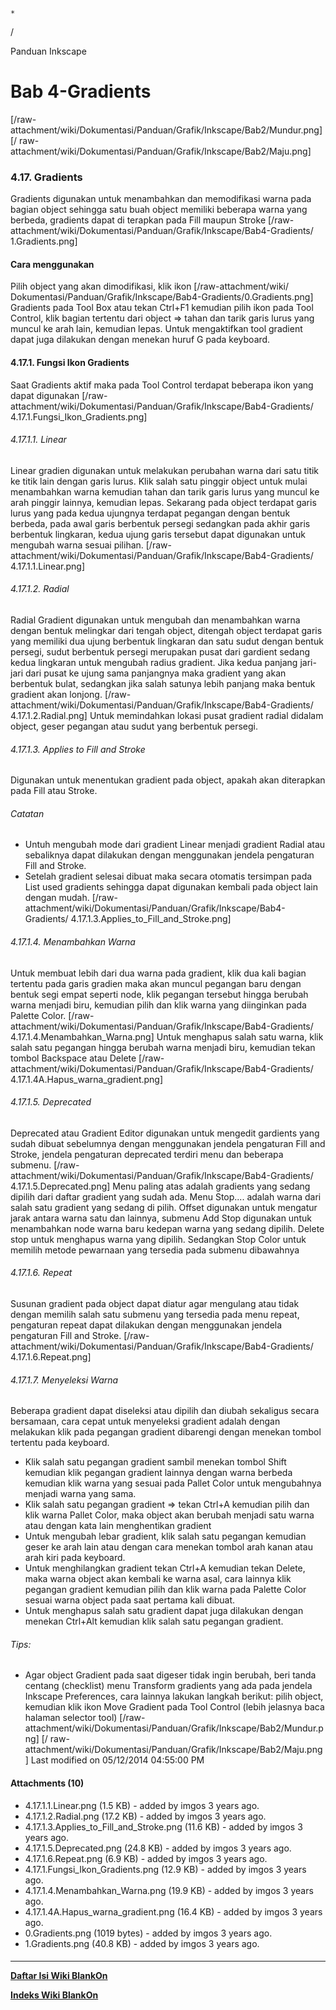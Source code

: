 

    *









  /



Panduan Inkscape
# Bab 4-Gradients
[/raw-attachment/wiki/Dokumentasi/Panduan/Grafik/Inkscape/Bab2/Mundur.png] [/
raw-attachment/wiki/Dokumentasi/Panduan/Grafik/Inkscape/Bab2/Maju.png]
### 4.17. Gradients
Gradients digunakan untuk menambahkan dan memodifikasi warna pada bagian object
sehingga satu buah object memiliki beberapa warna yang berbeda, gradients dapat
di terapkan pada Fill maupun Stroke
[/raw-attachment/wiki/Dokumentasi/Panduan/Grafik/Inkscape/Bab4-Gradients/
1.Gradients.png]
#### Cara menggunakan
Pilih object yang akan dimodifikasi, klik ikon [/raw-attachment/wiki/
Dokumentasi/Panduan/Grafik/Inkscape/Bab4-Gradients/0.Gradients.png] Gradients
pada Tool Box atau tekan Ctrl+F1 kemudian pilih ikon pada Tool Control, klik
bagian tertentu dari object => tahan dan tarik garis lurus yang muncul ke arah
lain, kemudian lepas. Untuk mengaktifkan tool gradient dapat juga dilakukan
dengan menekan huruf G pada keyboard.
#### 4.17.1. Fungsi Ikon Gradients
Saat Gradients aktif maka pada Tool Control terdapat beberapa ikon yang dapat
digunakan
[/raw-attachment/wiki/Dokumentasi/Panduan/Grafik/Inkscape/Bab4-Gradients/
4.17.1.Fungsi_Ikon_Gradients.png]
###### 4.17.1.1. Linear
Linear gradien digunakan untuk melakukan perubahan warna dari satu titik ke
titik lain dengan garis lurus. Klik salah satu pinggir object untuk mulai
menambahkan warna kemudian tahan dan tarik garis lurus yang muncul ke arah
pinggir lainnya, kemudian lepas. Sekarang pada object terdapat garis lurus yang
pada kedua ujungnya terdapat pegangan dengan bentuk berbeda, pada awal garis
berbentuk persegi sedangkan pada akhir garis berbentuk lingkaran, kedua ujung
garis tersebut dapat digunakan untuk mengubah warna sesuai pilihan.
[/raw-attachment/wiki/Dokumentasi/Panduan/Grafik/Inkscape/Bab4-Gradients/
4.17.1.1.Linear.png]
###### 4.17.1.2. Radial
Radial Gradient digunakan untuk mengubah dan menambahkan warna dengan bentuk
melingkar dari tengah object, ditengah object terdapat garis yang memiliki dua
ujung berbentuk lingkaran dan satu sudut dengan bentuk persegi, sudut berbentuk
persegi merupakan pusat dari gardient sedang kedua lingkaran untuk mengubah
radius gradient. Jika kedua panjang jari-jari dari pusat ke ujung sama
panjangnya maka gradient yang akan berbentuk bulat, sedangkan jika salah
satunya lebih panjang maka bentuk gradient akan lonjong.
[/raw-attachment/wiki/Dokumentasi/Panduan/Grafik/Inkscape/Bab4-Gradients/
4.17.1.2.Radial.png]
Untuk memindahkan lokasi pusat gradient radial didalam object, geser pegangan
atau sudut yang berbentuk persegi.
###### 4.17.1.3. Applies to Fill and Stroke
Digunakan untuk menentukan gradient pada object, apakah akan diterapkan pada
Fill atau Stroke.
###### Catatan
  * Untuh mengubah mode dari gradient Linear menjadi gradient Radial atau
      sebaliknya dapat dilakukan dengan menggunakan jendela pengaturan Fill and
      Stroke.
  * Setelah gradient selesai dibuat maka secara otomatis tersimpan pada List
      used gradients sehingga dapat digunakan kembali pada object lain dengan
      mudah.
[/raw-attachment/wiki/Dokumentasi/Panduan/Grafik/Inkscape/Bab4-Gradients/
4.17.1.3.Applies_to_Fill_and_Stroke.png]
###### 4.17.1.4. Menambahkan Warna
Untuk membuat lebih dari dua warna pada gradient, klik dua kali bagian tertentu
pada garis gradien maka akan muncul pegangan baru dengan bentuk segi empat
seperti node, klik pegangan tersebut hingga berubah warna menjadi biru,
kemudian pilih dan klik warna yang diinginkan pada Palette Color.
[/raw-attachment/wiki/Dokumentasi/Panduan/Grafik/Inkscape/Bab4-Gradients/
4.17.1.4.Menambahkan_Warna.png]
Untuk menghapus salah satu warna, klik salah satu pegangan hingga berubah warna
menjadi biru, kemudian tekan tombol Backspace atau Delete
[/raw-attachment/wiki/Dokumentasi/Panduan/Grafik/Inkscape/Bab4-Gradients/
4.17.1.4A.Hapus_warna_gradient.png]
###### 4.17.1.5. Deprecated
Deprecated atau Gradient Editor digunakan untuk mengedit gardients yang sudah
dibuat sebelumnya dengan menggunakan jendela pengaturan Fill and Stroke,
jendela pengaturan deprecated terdiri menu dan beberapa submenu.
[/raw-attachment/wiki/Dokumentasi/Panduan/Grafik/Inkscape/Bab4-Gradients/
4.17.1.5.Deprecated.png]
Menu paling atas adalah gradients yang sedang dipilih dari daftar gradient yang
sudah ada. Menu Stop.... adalah warna dari salah satu gradient yang sedang di
pilih. Offset digunakan untuk mengatur jarak antara warna satu dan lainnya,
submenu Add Stop digunakan untuk menambahkan node warna baru kedepan warna yang
sedang dipilih. Delete stop untuk menghapus warna yang dipilih. Sedangkan Stop
Color untuk memilih metode pewarnaan yang tersedia pada submenu dibawahnya
###### 4.17.1.6. Repeat
Susunan gradient pada object dapat diatur agar mengulang atau tidak dengan
memilih salah satu submenu yang tersedia pada menu repeat, pengaturan repeat
dapat dilakukan dengan menggunakan jendela pengaturan Fill and Stroke.
[/raw-attachment/wiki/Dokumentasi/Panduan/Grafik/Inkscape/Bab4-Gradients/
4.17.1.6.Repeat.png]
###### 4.17.1.7. Menyeleksi Warna
Beberapa gradient dapat diseleksi atau dipilih dan diubah sekaligus secara
bersamaan, cara cepat untuk menyeleksi gradient adalah dengan melakukan klik
pada pegangan gradient dibarengi dengan menekan tombol tertentu pada keyboard.
  * Klik salah satu pegangan gradient sambil menekan tombol Shift kemudian
      klik pegangan gradient lainnya dengan warna berbeda kemudian klik warna
      yang sesuai pada Pallet Color untuk mengubahnya menjadi warna yang sama.
  * Klik salah satu pegangan gradient => tekan Ctrl+A kemudian pilih dan klik
      warna Pallet Color, maka object akan berubah menjadi satu warna atau
      dengan kata lain menghentikan gradient
  * Untuk mengubah lebar gradient, klik salah satu pegangan kemudian geser ke
      arah lain atau dengan cara menekan tombol arah kanan atau arah kiri pada
      keyboard.
  * Untuk menghilangkan gradient tekan Ctrl+A kemudian tekan Delete, maka
      warna object akan kembali ke warna asal, cara lainnya klik pegangan
      gradient kemudian pilih dan klik warna pada Palette Color sesuai warna
      object pada saat pertama kali dibuat.
  * Untuk menghapus salah satu gradient dapat juga dilakukan dengan menekan
      Ctrl+Alt kemudian klik salah satu pegangan gradient.
###### Tips:
  * Agar object Gradient pada saat digeser tidak ingin berubah, beri tanda
      centang (checklist) menu Transform gradients yang ada pada jendela
      Inkscape Preferences, cara lainnya lakukan langkah berikut: pilih object,
      kemudian klik ikon Move Gradient pada Tool Control (lebih jelasnya baca
      halaman selector tool)
[/raw-attachment/wiki/Dokumentasi/Panduan/Grafik/Inkscape/Bab2/Mundur.png] [/
raw-attachment/wiki/Dokumentasi/Panduan/Grafik/Inkscape/Bab2/Maju.png]
Last modified on 05/12/2014 04:55:00 PM
#### Attachments (10)
  * 4.17.1.1.Linear.png​ (1.5 KB) - added by imgos 3 years ago.
  * 4.17.1.2.Radial.png​ (17.2 KB) - added by imgos 3 years ago.
  * 4.17.1.3.Applies_to_Fill_and_Stroke.png​ (11.6 KB) - added by imgos 3
      years ago.
  * 4.17.1.5.Deprecated.png​ (24.8 KB) - added by imgos 3 years ago.
  * 4.17.1.6.Repeat.png​ (6.9 KB) - added by imgos 3 years ago.
  * 4.17.1.Fungsi_Ikon_Gradients.png​ (12.9 KB) - added by imgos 3 years ago.
  * 4.17.1.4.Menambahkan_Warna.png​ (19.9 KB) - added by imgos 3 years ago.
  * 4.17.1.4A.Hapus_warna_gradient.png​ (16.4 KB) - added by imgos 3 years
      ago.
  * 0.Gradients.png​ (1019 bytes) - added by imgos 3 years ago.
  * 1.Gradients.png​ (40.8 KB) - added by imgos 3 years ago.
#### 
    
 
 
 
 
 
---
[**Daftar Isi Wiki BlankOn**](/DaftarIsi/README.md)
 
[**Indeks Wiki BlankOn**](/Indeks.md)
